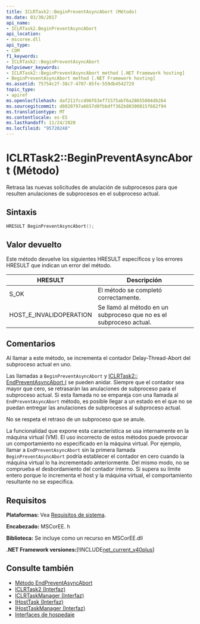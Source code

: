 ```yaml
---
title: ICLRTask2::BeginPreventAsyncAbort (Método)
ms.date: 03/30/2017
api_name:
- ICLRTask2.BeginPreventAsyncAbort
api_location:
- mscoree.dll
api_type:
- COM
f1_keywords:
- ICLRTask2::BeginPreventAsyncAbort
helpviewer_keywords:
- ICLRTask2::BeginPreventAsyncAbort method [.NET Framework hosting]
- BeginPreventAsyncAbort method [.NET Framework hosting]
ms.assetid: 75754c2f-38c7-4707-85fe-559db4542729
topic_type:
- apiref
ms.openlocfilehash: daf211fcc496f63ef71575abf6a28655004db264
ms.sourcegitcommit: d8020797a6657d0fbbdff362b80300815f682f94
ms.translationtype: MT
ms.contentlocale: es-ES
ms.lasthandoff: 11/24/2020
ms.locfileid: "95720248"
---
```

# <a name="iclrtask2beginpreventasyncabort-method"></a>ICLRTask2::BeginPreventAsyncAbort (Método)

Retrasa las nuevas solicitudes de anulación de subprocesos para que resulten anulaciones de subprocesos en el subproceso actual.  
  
## <a name="syntax"></a>Sintaxis  
  
```cpp  
HRESULT BeginPreventAsyncAbort();  
```  
  
## <a name="return-value"></a>Valor devuelto  

 Este método devuelve los siguientes HRESULT específicos y los errores HRESULT que indican un error del método.  
  
|HRESULT|Descripción|  
|-------------|-----------------|  
|S_OK|El método se completó correctamente.|  
|HOST_E_INVALIDOPERATION|Se llamó al método en un subproceso que no es el subproceso actual.|  
  
## <a name="remarks"></a>Comentarios  

 Al llamar a este método, se incrementa el contador Delay-Thread-Abort del subproceso actual en uno.  
  
 Las llamadas a `BeginPreventAsyncAbort` y [ICLRTask2:: EndPreventAsyncAbort (](iclrtask2-endpreventasyncabort-method.md) se pueden anidar. Siempre que el contador sea mayor que cero, se retrasarán las anulaciones de subproceso para el subproceso actual. Si esta llamada no se empareja con una llamada al `EndPreventAsyncAbort` método, es posible llegar a un estado en el que no se puedan entregar las anulaciones de subprocesos al subproceso actual.  
  
 No se respeta el retraso de un subproceso que se anule.  
  
 La funcionalidad que expone esta característica se usa internamente en la máquina virtual (VM). El uso incorrecto de estos métodos puede provocar un comportamiento no especificado en la máquina virtual. Por ejemplo, llamar a `EndPreventAsyncAbort` sin la primera llamada `BeginPreventAsyncAbort` podría establecer el contador en cero cuando la máquina virtual lo ha incrementado anteriormente. Del mismo modo, no se comprueba el desbordamiento del contador interno. Si supera su límite entero porque lo incrementa el host y la máquina virtual, el comportamiento resultante no se especifica.  
  
## <a name="requirements"></a>Requisitos  

 **Plataformas:** Vea [Requisitos de sistema](../../get-started/system-requirements.md).  
  
 **Encabezado:** MSCorEE. h  
  
 **Biblioteca:** Se incluye como un recurso en MSCorEE.dll  
  
 **.NET Framework versiones:**[!INCLUDE[net_current_v40plus](../../../../includes/net-current-v40plus-md.md)]  
  
## <a name="see-also"></a>Consulte también

- [Método EndPreventAsyncAbort](iclrtask2-endpreventasyncabort-method.md)
- [ICLRTask2 (Interfaz)](iclrtask2-interface.md)
- [ICLRTaskManager (Interfaz)](iclrtaskmanager-interface.md)
- [IHostTask (Interfaz)](ihosttask-interface.md)
- [IHostTaskManager (Interfaz)](ihosttaskmanager-interface.md)
- [Interfaces de hospedaje](hosting-interfaces.md)

